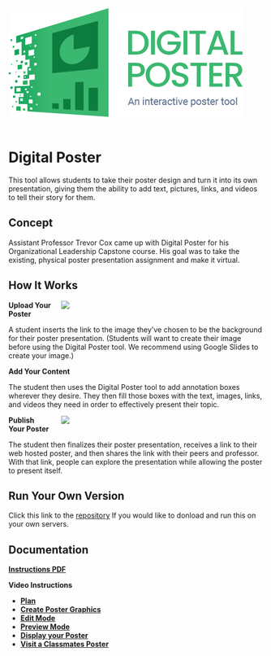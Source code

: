 
<img style="align:center; margin-bottom:20px;" src="Assets\ImagesForTools\DigitalPoster-Header.png">

# Digital Poster

This tool allows students to take their poster design and turn it into its own presentation, giving them the ability to add text, pictures, links, and videos to tell their story for them.

## Concept

Assistant Professor Trevor Cox came up with Digital Poster for his Organizational Leadership Capstone course. His goal was to take the existing, physical poster presentation assignment and make it virtual.

## How It Works

<img style="float: right; margin-left:20px; margin-bottom:20px;" width="400" src="https://raw.githubusercontent.com/UCO-IDEA/ExperientialLearningCookbook/main/Assets/ImagesForTools/Digitalposterscreenshot11.jpg">

**Upload Your Poster**

A student inserts the link to the image they've chosen to be the background for their poster presentation. (Students will want to create their image before using the Digital Poster tool. We recommend using Google Slides to create your image.)

**Add Your Content**

The student then uses the Digital Poster tool to add annotation boxes wherever they desire. They then fill those boxes with the text, images, links, and videos they need in order to effectively present their topic.

<img style="float: right; margin-left:20px; margin-bottom:20px;" width="400" src="https://raw.githubusercontent.com/UCO-IDEA/ExperientialLearningCookbook/main/Assets/ImagesForTools/DigitalPoster-Screenshot-2.png">

**Publish Your Poster**

The student then finalizes their poster presentation, receives a link to their web hosted poster, and then shares the link with their peers and professor. With that link, people can explore the presentation while allowing the poster to present itself.

## Run Your Own Version
Click this link to the [repository](https://github.com/UCO-IDEA/PosterPresentation) If you would like to  donload and run this on your own servers.

## Documentation

<a href="https://cece.uco.edu/idea/PosterPresentation/instructions/Digital%20Poster%20Instructions.pdf" target="_blank"><b>Instructions PDF</b></a>

**Video Instructions**

* <a href="https://www.youtube.com/watch?v=8RfNHcPlm98&feature=youtu.be&ab_channel=CeCEIDEA" target="_blank"><b>Plan</b></a>
* <a href="https://www.youtube.com/watch?v=k4n-gRexNM0&feature=youtu.be&ab_channel=CeCEIDEA" target="_blank"><b>Create Poster Graphics</b></a>
* <a href="https://www.youtube.com/watch?v=q88ZAkxwXNU&feature=youtu.be&ab_channel=CeCEIDEA" target="_blank"><b>Edit Mode</b></a>
* <a href="https://www.youtube.com/watch?v=HcFy1pUPfAM&feature=youtu.be&ab_channel=CeCEIDEA" target="_blank"><b>Preview Mode</b></a>
* <a href="https://www.youtube.com/watch?v=Vd-aePfec1U" target="_blank"><b>Display your Poster</b></a>
* <a href="https://www.youtube.com/watch?v=-SiugR2sEtQ&feature=youtu.be" target="_blank"><b>Visit a Classmates Poster</b></a>
